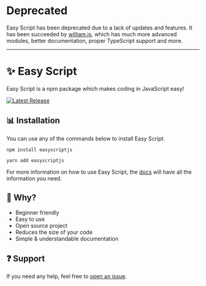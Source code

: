 # Deprecated
Easy Script has been deprecated due to a lack of updates and features. It has been succeeded by [william.js](https://william.js.org), which has much more advanced modules, better documentation, proper TypeScript support and more.

---

# ✨ Easy Script
Easy Script is a npm package which makes coding in JavaScript easy!

[![Latest Release](https://img.shields.io/github/v/release/easyscriptjs/easyscript?style=for-the-badge)](https://github.com/EasyScriptJS/EasyScript/releases/latest)

## 📊 Installation
You can use any of the commands below to install Easy Script.

```
npm install easyscriptjs
```

```
yarn add easyscriptjs
```

For more information on how to use Easy Script, the [docs](https://easyscript.dev) will have all the information you need.

## 🤔 Why?
- Beginner friendly
- Easy to use
- Open source project
- Reduces the size of your code
- Simple & understandable documentation

## ❓ Support
If you need any help, feel free to [open an issue](https://github.com/EasyScriptJS/EasyScript/issues/new/choose).
